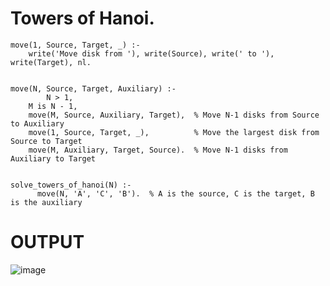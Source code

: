# Towers of Hanoi. 
    move(1, Source, Target, _) :-
        write('Move disk from '), write(Source), write(' to '), write(Target), nl.


    move(N, Source, Target, Auxiliary) :-
            N > 1,
        M is N - 1,
        move(M, Source, Auxiliary, Target),  % Move N-1 disks from Source to Auxiliary
        move(1, Source, Target, _),          % Move the largest disk from Source to Target
        move(M, Auxiliary, Target, Source).  % Move N-1 disks from Auxiliary to Target


    solve_towers_of_hanoi(N) :-
          move(N, 'A', 'C', 'B').  % A is the source, C is the target, B is the auxiliary
    
# OUTPUT

![image](https://github.com/user-attachments/assets/5e5d0091-5ff0-476e-9e48-a2f8f2f311be)
